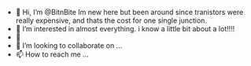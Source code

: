 - 👋 Hi, I’m @BitnBite  Im new here but been around since tranistors were really expensive, and thats the cost for one single junction.
- 👀 I’m interested in almost everything. i know a little bit about a lot!!!!
- 🌱 
- 💞️ I’m looking to collaborate on ...
- 📫 How to reach me ...

<!---
BitnBite/BitnBite is a ✨ special ✨ repository because its `README.md` (this file) appears on your GitHub profile.
You can click the Preview link to take a look at your changes.
--->
